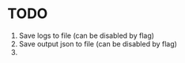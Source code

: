 # TODO

1. Save logs to file (can be disabled by flag)
1. Save output json to file (can be disabled by flag)
1. 